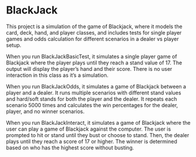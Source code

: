 # BlackJack
 
This project is a simulation of the game of Blackjack, where it models the card, deck, hand, and player classes, and includes tests for single player games and odds calculation for different scenarios in a dealer vs player setup.

When you run BlackJackBasicTest, it simulates a single player game of Blackjack where the player plays until they reach a stand value of 17. The output will display the player’s hand and their score. There is no user interaction in this class as it’s a simulation.

When you run BlackJackOdds, it simulates a game of Blackjack between a player and a dealer. It runs multiple scenarios with different stand values and hard/soft stands for both the player and the dealer. It repeats each scenario 5000 times and calculates the win percentages for the dealer, player, and no winner scenarios.

When you run BlackJackInteract, it simulates a game of Blackjack where the user can play a game of Blackjack against the computer. The user is prompted to hit or stand until they bust or choose to stand. Then, the dealer plays until they reach a score of 17 or higher. The winner is determined based on who has the highest score without busting.
